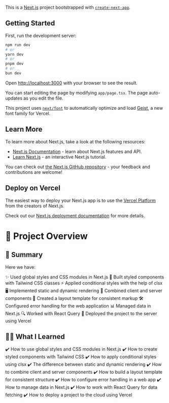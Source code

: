 This is a [Next.js](https://nextjs.org) project bootstrapped with [`create-next-app`](https://nextjs.org/docs/app/api-reference/cli/create-next-app).

## Getting Started

First, run the development server:

```bash
npm run dev
# or
yarn dev
# or
pnpm dev
# or
bun dev
```

Open [http://localhost:3000](http://localhost:3000) with your browser to see the result.

You can start editing the page by modifying `app/page.tsx`. The page auto-updates as you edit the file.

This project uses [`next/font`](https://nextjs.org/docs/app/building-your-application/optimizing/fonts) to automatically optimize and load [Geist](https://vercel.com/font), a new font family for Vercel.

## Learn More

To learn more about Next.js, take a look at the following resources:

- [Next.js Documentation](https://nextjs.org/docs) - learn about Next.js features and API.
- [Learn Next.js](https://nextjs.org/learn) - an interactive Next.js tutorial.

You can check out [the Next.js GitHub repository](https://github.com/vercel/next.js) - your feedback and contributions are welcome!

## Deploy on Vercel

The easiest way to deploy your Next.js app is to use the [Vercel Platform](https://vercel.com/new?utm_medium=default-template&filter=next.js&utm_source=create-next-app&utm_campaign=create-next-app-readme) from the creators of Next.js.

Check out our [Next.js deployment documentation](https://nextjs.org/docs/app/building-your-application/deploying) for more details.

# 📘 Project Overview

## 📌 Summary

Here we have:

✨ Used global styles and CSS modules in Next.js
🎨 Built styled components with Tailwind CSS classes
⚡ Applied conditional styles with the help of clsx
🖥️ Implemented static and dynamic rendering
🔗 Combined client and server components
📐 Created a layout template for consistent markup
🛠️ Configured error handling for the web application
📊 Managed data in Next.js
🔍 Worked with React Query
🚀 Deployed the project to the server using Vercel

## 🧑‍💻 What I Learned

✔️ How to use global styles and CSS modules in Next.js
✔️ How to create styled components with Tailwind CSS
✔️ How to apply conditional styles using clsx
✔️ The difference between static and dynamic rendering
✔️ How to combine client and server components
✔️ How to build a layout template for consistent structure
✔️ How to configure error handling in a web app
✔️ How to manage data in Next.js
✔️ How to work with React Query for data fetching
✔️ How to deploy a project to the cloud using Vercel
